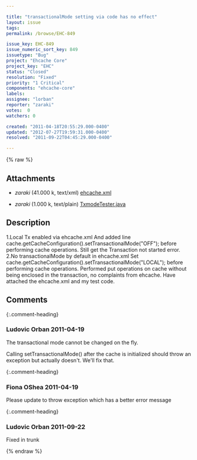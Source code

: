 ```yaml
---

title: "transactionalMode setting via code has no effect"
layout: issue
tags: 
permalink: /browse/EHC-849

issue_key: EHC-849
issue_numeric_sort_key: 849
issuetype: "Bug"
project: "Ehcache Core"
project_key: "EHC"
status: "Closed"
resolution: "Fixed"
priority: "1 Critical"
components: "ehcache-core"
labels: 
assignee: "lorban"
reporter: "zaraki"
votes:  0
watchers: 0

created: "2011-04-18T20:55:29.000-0400"
updated: "2012-07-27T19:59:31.000-0400"
resolved: "2011-09-22T04:45:29.000-0400"

---
```




{% raw %}


## Attachments
  
* <em>zaraki</em> (41.000 k, text/xml) [ehcache.xml](/attachments/EHC/EHC-849/ehcache.xml)
  
* <em>zaraki</em> (1.000 k, text/plain) [TxmodeTester.java](/attachments/EHC/EHC-849/TxmodeTester.java)
  



## Description

<div markdown="1" class="description">

1.Local Tx enabled via ehcache.xml
And added line cache.getCacheConfiguration().setTransactionalMode("OFF");
before performing cache operations.
Still get the Transaction not started error.
2.No transactionalMode by default in ehcache.xml
Set cache.getCacheConfiguration().setTransactionalMode("LOCAL");
 before performing cache operations.
Performed put operations on cache without being enclosed in the transaction, 
no complaints from ehcache.
Have attached the ehcache.xml and my test code.

</div>

## Comments


{:.comment-heading}
### **Ludovic Orban** <span class="date">2011-04-19</span>

<div markdown="1" class="comment">

The transactional mode cannot be changed on the fly.

Calling setTransactionalMode() after the cache is initialized should throw an exception but actually doesn't. We'll fix that.

</div>


{:.comment-heading}
### **Fiona OShea** <span class="date">2011-04-19</span>

<div markdown="1" class="comment">

Please update to throw exception which has a better error message

</div>


{:.comment-heading}
### **Ludovic Orban** <span class="date">2011-09-22</span>

<div markdown="1" class="comment">

Fixed in trunk

</div>



{% endraw %}
